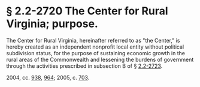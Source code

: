 # § 2.2-2720 The Center for Rural Virginia; purpose.

<p>The Center for Rural Virginia, hereinafter referred to as "the Center," is hereby created as an independent nonprofit local entity without political subdivision status, for the purpose of sustaining economic growth in the rural areas of the Commonwealth and lessening the burdens of government through the activities prescribed in subsection B of § <a href='http://law.lis.virginia.gov/vacode/2.2-2723/'>2.2-2723</a>.</p><p>2004, cc. <a href='http://lis.virginia.gov/cgi-bin/legp604.exe?041+ful+CHAP0938'>938</a>, <a href='http://lis.virginia.gov/cgi-bin/legp604.exe?041+ful+CHAP0964'>964</a>; 2005, c. <a href='http://lis.virginia.gov/cgi-bin/legp604.exe?051+ful+CHAP0703'>703</a>.</p>